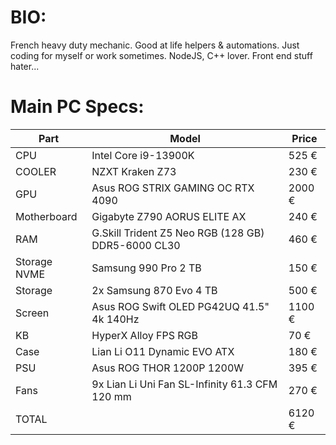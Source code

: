 # BIO:
French heavy duty mechanic. Good at life helpers & automations.
Just coding for myself or work sometimes.
NodeJS, C++ lover.
Front end stuff hater...

# Main PC Specs:

| Part            | Model                                                               | Price  |
|-----------------|---------------------------------------------------------------------|--------|
| CPU             | Intel Core i9-13900K                                                |  525 € |
| COOLER          | NZXT Kraken Z73                                                     |  230 € |
| GPU             | Asus ROG STRIX GAMING OC RTX 4090                                   | 2000 € |
| Motherboard     | Gigabyte Z790 AORUS ELITE AX                                        |  240 € |
| RAM             | G.Skill Trident Z5 Neo RGB (128 GB) DDR5-6000 CL30                  |  460 € |
| Storage NVME    | Samsung 990 Pro 2 TB                                                |  150 € |
| Storage         | 2x Samsung 870 Evo 4 TB                                             |  500 € |
| Screen          | Asus ROG Swift OLED PG42UQ 41.5" 4k 140Hz                           | 1100 € |
| KB              | HyperX Alloy FPS RGB                                                |   70 € |
| Case            | Lian Li O11 Dynamic EVO ATX                                         |  180 € |
| PSU             | Asus ROG THOR 1200P 1200W                                           |  395 € |
| Fans            | 9x Lian Li Uni Fan SL-Infinity 61.3 CFM 120 mm                      |  270 € |
| TOTAL           |                                                                     | 6120 € |
